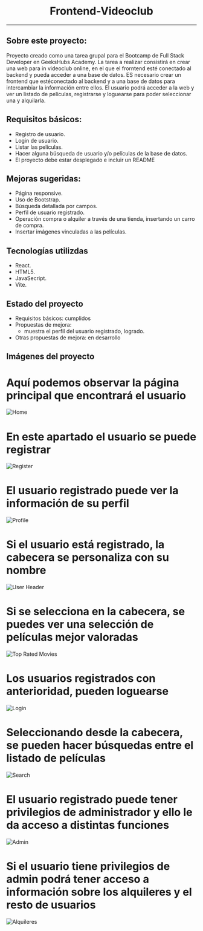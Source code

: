 <h1 align="center">Frontend-Videoclub</h1>

---

## Sobre este proyecto:

Proyecto creado como una tarea grupal para el Bootcamp de Full Stack Developer en GeeksHubs Academy.
La tarea a realizar consistirá en crear una web para in videoclub online, en el que el frorntend esté conectado al backend y pueda acceder a una base de datos.
ES necesario crear un frontend que estéconectado al backend y a una base de datos para intercambiar la información entre ellos. El usuario podrá acceder a la web y ver un listado de películas, registrarse y loguearse para poder seleccionar una y alquilarla.

## Requisitos básicos:

* Registro de usuario.
* Login de usuario.
* Listar las películas.
* Hacer alguna búsqueda de usuario y/o películas de la base de datos.
* El proyecto debe estar desplegado e incluir un README

## Mejoras sugeridas:

* Página responsive.
* Uso de Bootstrap.
* Búsqueda detallada por campos.
* Perfil de usuario registrado.
* Operación compra o alquiler a través de una tienda, insertando un carro de compra.
* Insertar imágenes vinculadas a las películas.

## Tecnologías utilizdas

* React.
* HTML5.
* JavaSecript.
* Vite.

## Estado del proyecto

* Requisitos básicos: cumplidos
* Propuestas de mejora: 
   - muestra el perfil del usuario registrado, logrado.
* Otras propuestas de mejora: en desarrollo

## Imágenes del proyecto

# Aquí podemos observar la página principal que encontrará el usuario
<img src="https://github.com/oscrodsol/Frontend-videoclub/blob/master/src/assets/Home.png" alt="Home"/>

# En este apartado el usuario se puede registrar
<img src="https://github.com/oscrodsol/Frontend-videoclub/blob/master/src/assets/Register.png" alt="Register"/>

# El usuario registrado puede ver la información de su perfil
<img src="https://github.com/oscrodsol/Frontend-videoclub/blob/master/src/assets/Register.png" alt="Profile"/>

# Si el usuario está registrado, la cabecera se personaliza con su nombre
<img src="https://github.com/oscrodsol/Frontend-videoclub/blob/master/src/assets/HeaderUser.png" alt="User Header"/>

# Si se selecciona en la cabecera, se puedes ver una selección de películas mejor valoradas
<img src="https://github.com/oscrodsol/Frontend-videoclub/blob/master/src/assets/Top%20Rated.png" alt="Top Rated Movies"/>

# Los usuarios registrados con anterioridad, pueden loguearse
<img src="https://github.com/oscrodsol/Frontend-videoclub/blob/master/src/assets/Login.png" alt="Login"/>

# Seleccionando desde la cabecera, se pueden hacer búsquedas entre el listado de películas
<img src="https://github.com/oscrodsol/Frontend-videoclub/blob/master/src/assets/Busqueda.png" alt="Search"/>

# El usuario registrado puede tener privilegios de administrador y ello le da acceso a distintas funciones
<img src="https://github.com/oscrodsol/Frontend-videoclub/blob/master/src/assets/HeaderAdmin.png" alt="Admin"/>

# Si el usuario tiene privilegios de admin podrá tener acceso a información sobre los alquileres y el resto de usuarios
<img src="https://github.com/oscrodsol/Frontend-videoclub/blob/master/src/assets/AlquileresAdmin.png" alt="Alquileres"/>
